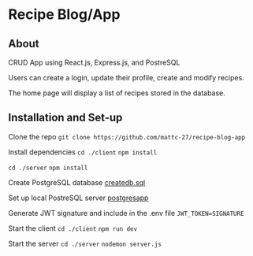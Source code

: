 # Recipe Blog/App

## About
CRUD App using React.js, Express.js, and PostreSQL

Users can create a login, update their profile, create and modify recipes.

The home page will display a list of recipes stored in the database.

## Installation and Set-up
Clone the repo
`git clone https://github.com/mattc-27/recipe-blog-app`

Install dependencies 
`cd ./client`
`npm install`

`cd ./server`
`npm install`

Create PostgreSQL database
[createdb.sql](https://github.com/mattc-27/recipe-blog-app/blob/main/createdb.sql)

Set up local PostreSQL server 
[postgresapp](https://postgresapp.com/)

Generate JWT signature and include in the .env file
`JWT_TOKEN=SIGNATURE`

Start the client
`cd ./client`
`npm run dev`

Start the server
`cd ./server`
`nodemon server.js`
